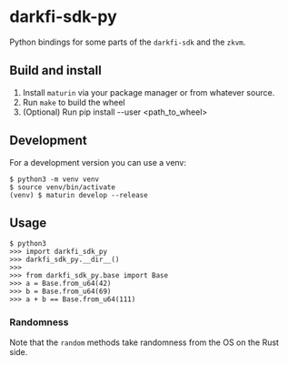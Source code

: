 # darkfi-sdk-py

Python bindings for some parts of the `darkfi-sdk` and the `zkvm`.

## Build and install

1. Install `maturin` via your package manager or from whatever source.
2. Run `make` to build the wheel
3. (Optional) Run pip install --user <path_to_wheel>

## Development

For a development version you can use a venv:

```
$ python3 -m venv venv
$ source venv/bin/activate
(venv) $ maturin develop --release
```

## Usage

```
$ python3
>>> import darkfi_sdk_py
>>> darkfi_sdk_py.__dir__()
>>>
>>> from darkfi_sdk_py.base import Base
>>> a = Base.from_u64(42)
>>> b = Base.from_u64(69)
>>> a + b == Base.from_u64(111)
```

### Randomness

Note that the `random` methods take randomness 
from the OS on the Rust side.
